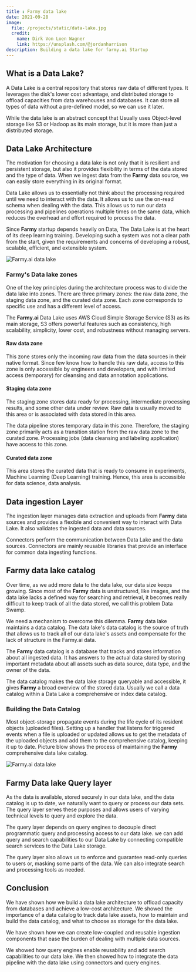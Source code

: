 ```yaml
---
title : Farmy data lake
date: 2021-09-28
image:
  file: /projects/static/data-lake.jpg
  credit:
    name: Dirk Von Loen Wagner
    link: https://unsplash.com/@jordanharrison
description: Building a data lake for farmy.ai Startup
---
```


## What is a Data Lake?

A Data Lake is a central repository that stores raw data of different types. It leverages the disk's lower cost advantage, and distributed storage to offload capacities from data warehouses and databases. It can store all types of data without a pre-defined model, so we can use it later.

While the data lake is an abstract concept that Usually uses Object-level storage like S3 or Hadoop as its main storage, but it is more than just a distributed storage.

## Data Lake Architecture

The motivation for choosing a data lake is not only that it is resilient and persistent storage, but also it provides flexibility in terms of the data stored and the type of data. When we ingest data from the **Farmy** data source, we can easily store everything in its original format.
 
Data Lake allows us to essentially not think about the processing required until we need to interact with the data. It allows us to use the on-read schema when dealing with the data. This allows us to run our data processing and pipelines operations multiple times on the same data, which reduces the overhead and effort required to process the data.
 
Since **Farmy** startup depends heavily on Data, The Data Lake is at the heart of its deep learning training. Developing such a system was not a clear path from the start, given the requirements and concerns of developing a robust, scalable, efficient, and extensible system.

![Farmy.ai data lake](/projects/static/complete-Farmy-data-lake-architecture.svg)

### Farmy's Data lake zones

One of the key principles during the architecture process was to divide the data lake into zones. There are three primary zones: the raw data zone, the staging data zone, and the curated data zone. Each zone corresponds to specific use and has a different level of access. 

The **Farmy.ai** Data Lake uses AWS Cloud Simple Storage Service (S3) as its main storage, S3 offers powerful features such as consistency, high scalability, simplicity, lower cost, and robustness without managing servers.

#### Raw data zone

This zone stores only the incoming raw data from the data sources in their native format. Since few know how to handle this raw data, access to this zone is only accessible by engineers and developers, and with limited access (temporary) for cleansing and data annotation applications.

#### Staging data zone

The staging zone stores data ready for processing, intermediate processing results, and some other data under review. Raw data is usually moved to this area or is associated with data stored in this area.

The data pipeline stores temporary data in this zone. Therefore, the staging zone primarily acts as a transition station from the raw data zone to the curated zone. Processing jobs (data cleansing and labeling application) have access to this zone.
  
#### Curated data zone

This area stores the curated data that is ready to consume in experiments, Machine Learning (Deep Learning) training. Hence, this area is accessible for data science, data analysis.

## Data ingestion Layer

The ingestion layer manages data extraction and uploads from **Farmy** data sources and provides a flexible and convenient way to interact with Data Lake. It also validates the ingested data and data sources.

Connectors perform the communication between Data Lake and the data sources. Connectors are mainly reusable libraries that provide an interface for common data ingesting functions.

## Farmy data lake catalog

Over time, as we add more data to the data lake, our data size keeps growing. Since most of the **Farmy** data is unstructured, like images, and the data lake lacks a defined way for searching and retrieval, it becomes really difficult to keep track of all the data stored, we call this problem Data Swamp.

We need a mechanism to overcome this dilemma. **Farmy** data lake maintains a data catalog. The data lake's data catalog is the source of truth that allows us to track all of our data lake's assets and compensate for the lack of structure in the Farmy.ai data.
 
The **Farmy** data catalog is a database that tracks and stores information about all ingested data. It has answers to the actual data stored by storing important metadata about all assets such as data source, data type, and the owner of the data.

The data catalog makes the data lake storage queryable and accessible, it gives **Farmy** a broad overview of the stored data. Usually we call a data catalog within a Data Lake a comprehensive or index data catalog.

### Building the Data Catalog

Most object-storage propagate events during the life cycle of its resident objects (uploaded files). Setting up a handler that listens for triggered events when a file is uploaded or updated allows us to get the metadata of the uploaded objects and add them to the comprehensive catalog, keeping it up to date. Picture blow shows the process of maintaining the **Farmy** comprehensive data lake catalog.

![Farmy.ai data lake](/projects/static/catalog-building.svg)

## Farmy Data lake Query layer

As the data is available, stored securely in our data lake, and the data catalog is up to date, we naturally want to query or process our data sets. The query layer serves these purposes and allows users of varying technical levels to query and explore the data.

The query layer depends on query engines to decouple direct programmatic query and processing access to our data lake.  we can add query and search capabilities to our Data Lake by connecting compatible search services to the Data Lake storage.

The query layer also allows us to enforce and guarantee read-only queries to users or, masking some parts of the data. We can also integrate search and processing tools as needed.

## Conclusion

We have shown how we build a data lake architecture to offload capacity from databases and achieve a low-cost architecture. We showed the importance of a data catalog to track data lake assets, how to maintain and build the data catalog, and what to choose as storage for the data lake.

We have shown how we can create low-coupled and reusable ingestion components that ease the burden of dealing with multiple data sources.

We showed how query engines enable reusability and add search capabilities to our data lake. We then showed how to integrate the data pipeline with the data lake using connectors and query engines.
 